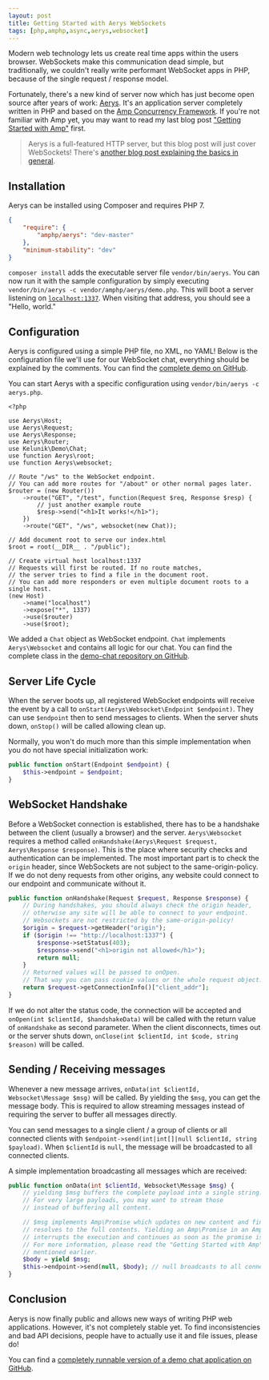 ```yaml
---
layout: post
title: Getting Started with Aerys WebSockets
tags: [php,amphp,async,aerys,websocket]
---
```

Modern web technology lets us create real time apps within the users browser. WebSockets make this communication dead simple, but traditionally, we couldn't really write performant WebSocket apps in PHP, because of the single request / response model.

Fortunately, there's a new kind of server now which has just become open source after years of work: [Aerys](https://github.com/amphp/aerys). It's an application server completely written in PHP and based on the [Amp Concurrency Framework](https://github.com/amphp/amp). If you're not familiar with Amp yet, you may want to read my last blog post ["Getting Started with Amp"](/2015/09/20/getting-started-with-amp.html) first.

> Aerys is a full-featured HTTP server, but this blog post will just cover WebSockets! There's [another blog post explaining the basics in general](http://blog.kelunik.com/2015/10/21/getting-started-with-aerys.html).

## Installation

Aerys can be installed using Composer and requires PHP 7.

```json
{
    "require": {
        "amphp/aerys": "dev-master"
    },
    "minimum-stability": "dev"
}
```

`composer install` adds the executable server file `vendor/bin/aerys`. You can now run it with the sample configuration by simply executing `vendor/bin/aerys -c vendor/amphp/aerys/demo.php`. This will boot a server listening on [`localhost:1337`](http://localhost:1337/). When visiting that address, you should see a "Hello, world."

## Configuration

Aerys is configured using a simple PHP file, no XML, no YAML! Below is the configuration file we'll use for our WebSocket chat, everything should be explained by the comments. You can find the [complete demo on GitHub](https://github.com/kelunik/demo-chat).

You can start Aerys with a specific configuration using `vendor/bin/aerys -c aerys.php`.

```
<?php

use Aerys\Host;
use Aerys\Request;
use Aerys\Response;
use Aerys\Router;
use Kelunik\Demo\Chat;
use function Aerys\root;
use function Aerys\websocket;

// Route "/ws" to the WebSocket endpoint.
// You can add more routes for "/about" or other normal pages later.
$router = (new Router())
    ->route("GET", "/test", function(Request $req, Response $resp) {
        // just another example route
        $resp->send("<h1>It works!</h1>");
    })
    ->route("GET", "/ws", websocket(new Chat));

// Add document root to serve our index.html
$root = root(__DIR__ . "/public");

// Create virtual host localhost:1337
// Requests will first be routed. If no route matches,
// the server tries to find a file in the document root.
// You can add more responders or even multiple document roots to a single host.
(new Host)
    ->name("localhost")
    ->expose("*", 1337)
    ->use($router)
    ->use($root);
```

We added a `Chat` object as WebSocket endpoint. `Chat` implements `Aerys\Websocket` and contains all logic for our chat. You can find the complete class in the [demo-chat repository on GitHub](https://github.com/kelunik/demo-chat/blob/master/src/Chat.php).

## Server Life Cycle

When the server boots up, all registered WebSocket endpoints will receive the event by a call to `onStart(Aerys\Websocket\Endpoint $endpoint)`. They can use `$endpoint` then to send messages to clients. When the server shuts down, `onStop()` will be called allowing clean up.

Normally, you won't do much more than this simple implementation when you do not have special initialization work:

```php
public function onStart(Endpoint $endpoint) {
	$this->endpoint = $endpoint;
}
```

## WebSocket Handshake

Before a WebSocket connection is established, there has to be a handshake between the client (usually a browser) and the server. `Aerys\Websocket` requires a method called `onHandshake(Aerys\Request $request, Aerys\Response $response)`. This is the place where security checks and authentication can be implemented. The most important part is to check the `origin` header, since WebSockets are not subject to the same-origin-policy. If we do not deny requests from other origins, any website could connect to our endpoint and communicate without it.

```php
public function onHandshake(Request $request, Response $response) {
    // During handshakes, you should always check the origin header,
    // otherwise any site will be able to connect to your endpoint.
    // Websockets are not restricted by the same-origin-policy!
    $origin = $request->getHeader("origin");
    if ($origin !== "http://localhost:1337") {
        $response->setStatus(403);
        $response->send("<h1>origin not allowed</h1>");
        return null;
    }
    // Returned values will be passed to onOpen.
    // That way you can pass cookie values or the whole request object.
    return $request->getConnectionInfo()["client_addr"];
}
```

If we do not alter the status code, the connection will be accepted and `onOpen(int $clientId, $handshakeData)` will be called with the return value of `onHandshake` as second parameter. When the client disconnects, times out or the server shuts down, `onClose(int $clientId, int $code, string $reason)` will be called.

## Sending / Receiving messages

Whenever a new message arrives, `onData(int $clientId, Websocket\Message $msg)` will be called. By yielding the `$msg`, you can get the message body. This is required to allow streaming messages instead of requiring the server to buffer all messages directly.

You can send messages to a single client / a group of clients or all connected clients with `$endpoint->send(int|int[]|null $clientId, string $payload)`. When `$clientId` is `null`, the message will be broadcasted to all connected clients.

A simple implementation broadcasting all messages which are received:

```php
public function onData(int $clientId, Websocket\Message $msg) {
    // yielding $msg buffers the complete payload into a single string.
    // For very large payloads, you may want to stream those
    // instead of buffering all content.

    // $msg implements Amp\Promise which updates on new content and finally
    // resolves to the full contents. Yielding an Amp\Promise in an Amp context
    // interrupts the execution and continues as soon as the promise is resolved.
    // For more information, please read the "Getting Started with Amp" post
    // mentioned earlier.
    $body = yield $msg;
	$this->endpoint->send(null, $body); // null broadcasts to all connected clients
}
```

## Conclusion

Aerys is now finally public and allows new ways of writing PHP web applications. However, it's not completely stable yet. To find inconsistencies and bad API decisions, people have to actually use it and file issues, please do!

You can find a [completely runnable version of a demo chat application on GitHub](https://github.com/kelunik/demo-chat).

